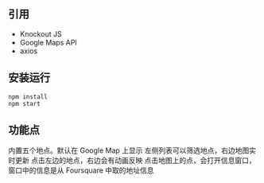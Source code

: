 
## 引用
- Knockout JS
- Google Maps API
- axios

## 安装运行
```
npm install
npm start
```
## 功能点
内置五个地点。默认在 Google Map 上显示
左侧列表可以筛选地点，右边地图实时更新
点击左边的地点，右边会有动画反映
点击地图上的点，会打开信息窗口，窗口中的信息是从 Foursquare 中取的地址信息